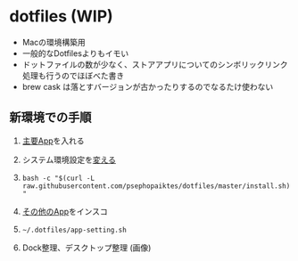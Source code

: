 # dotfiles (WIP)
- Macの環境構築用
- 一般的なDotfilesよりもイモい
- ドットファイルの数が少なく、ストアアプリについてのシンボリックリンク処理も行うのでほぼべた書き
- brew cask は落とすバージョンが古かったりするのでなるたけ使わない

## 新環境での手順

1. [主要App](./doc/app-list.md)を入れる

2. システム環境設定を[変える](./doc/mac-setting.md)

3. `bash -c "$(curl -L raw.githubusercontent.com/psephopaiktes/dotfiles/master/install.sh)"`

4. [その他のApp](./doc/app-list.md)をインスコ

5. `~/.dotfiles/app-setting.sh`

6. Dock整理、デスクトップ整理
(画像)
